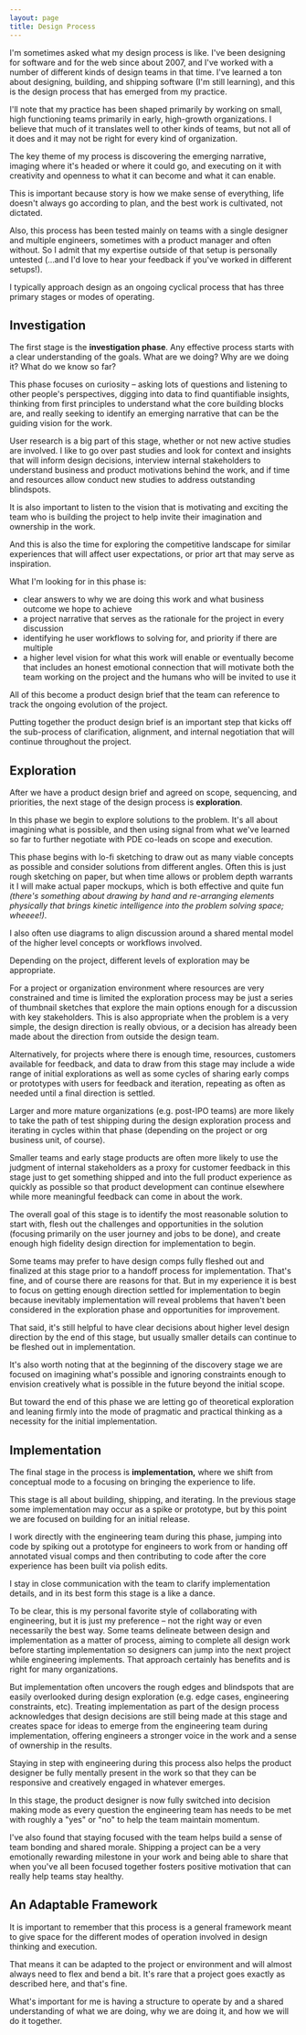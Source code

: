 ```yaml
---
layout: page
title: Design Process
---
```


I'm sometimes asked what my design process is like. I've been designing for software and for the web since about 2007, and I've worked with a number of different kinds of design teams in that time. I've learned a ton about designing, building, and shipping software (I'm still learning), and this is the design process that has emerged from my practice.

I'll note that my practice has been shaped primarily by working on small, high functioning teams primarily in early, high-growth organizations. I believe that much of it translates well to other kinds of teams, but not all of it does and it may not be right for every kind of organization.

The key theme of my process is discovering the emerging narrative, imaging where it's headed or where it could go, and executing on it with creativity and openness to what it can become and what it can enable. 

This is important because story is how we make sense of everything, life doesn't always go according to plan, and the best work is cultivated, not dictated.

Also, this process has been tested mainly on teams with a single designer and multiple engineers, sometimes with a product manager and often without. So I admit that my expertise outside of that setup is personally untested (…and I'd love to hear your feedback if you've worked in different setups!).

I typically approach design as an ongoing cyclical process that has three primary stages or modes of operating.

## Investigation

The first stage is the **investigation phase**. Any effective process starts with a clear understanding of the goals. What are we doing? Why are we doing it? What do we know so far?

This phase focuses on curiosity – asking lots of questions and listening to other people's perspectives, digging into data to find quantifiable insights, thinking from first principles to understand what the core building blocks are, and really seeking to identify an emerging narrative that can be the guiding vision for the work.

User research is a big part of this stage, whether or not new active studies are involved. I like to go over past studies and look for context and insights that will inform design decisions, interview internal stakeholders to understand business and product motivations behind the work, and if time and resources allow conduct new studies to address outstanding blindspots.

It is also important to listen to the vision that is motivating and exciting the team who is building the project to help invite their imagination and ownership in the work.

And this is also the time for exploring the competitive landscape for similar experiences that will affect user expectations, or prior art that may serve as inspiration.

What I'm looking for in this phase is:
- clear answers to why we are doing this work and what business outcome we hope to achieve
- a project narrative that serves as the rationale for the project in every discussion
- identifying he user workflows to solving for, and priority if there are multiple
- a higher level vision for what this work will enable or eventually become that includes an honest emotional connection that will motivate both the team working on the project and the humans who will be invited to use it

All of this become a product design brief that the team can reference to track the ongoing evolution of the project. 

Putting together the product design brief is an important step that kicks off the sub-process of clarification, alignment, and internal negotiation that will continue throughout the project.

## Exploration

After we have a product design brief and agreed on scope, sequencing, and priorities, the next stage of the design process is **exploration**.

In this phase we begin to explore solutions to the problem. It's all about imagining what is possible, and then using signal from what we've learned so far to further negotiate with PDE co-leads on scope and execution.

This phase begins with lo-fi sketching to draw out as many viable concepts as possible and consider solutions from different angles. Often this is just rough sketching on paper, but when time allows or problem depth warrants it I will make actual paper mockups, which is both effective and quite fun *(there's something about drawing by hand and re-arranging elements physically that brings kinetic intelligence into the problem solving space; wheeee!)*.

I also often use diagrams to align discussion around a shared mental model of the higher level concepts or workflows involved.

Depending on the project, different levels of exploration may be appropriate.

For a project or organization environment where resources are very constrained and time is limited the exploration process may be just a series of thumbnail sketches that explore the main options enough for a discussion with key stakeholders. This is also appropriate when the problem is a very simple, the design direction is really obvious, or a decision has already been made about the direction from outside the design team.

Alternatively, for projects where there is enough time, resources, customers available for feedback, and data to draw from this stage may include a wide range of initial explorations as well as some cycles of sharing early comps or prototypes with users for feedback and iteration, repeating as often as needed until a final direction is settled.

Larger and more mature organizations (e.g. post-IPO teams) are more likely to take the path of test shipping during the design exploration process and iterating in cycles within that phase (depending on the project or org business unit, of course). 

Smaller teams and early stage products are often more likely to use the judgment of internal stakeholders as a proxy for customer feedback in this stage just to get something shipped and into the full product experience as quickly as possible so that product development can continue elsewhere while more meaningful feedback can come in about the work.

The overall goal of this stage is to identify the most reasonable solution to start with, flesh out the challenges and opportunities in the solution (focusing primarily on the user journey and jobs to be done), and create enough high fidelity design direction for implementation to begin.

Some teams may prefer to have design comps fully fleshed out and finalized at this stage prior to a handoff process for implementation. That's fine, and of course there are reasons for that. But in my experience it is best to focus on getting enough direction settled for implementation to begin because inevitably implementation will reveal problems that haven't been considered in the exploration phase and opportunities for improvement. 

That said, it's still helpful to have clear decisions about higher level design direction by the end of this stage, but usually smaller details can continue to be fleshed out in implementation.

It's also worth noting that at the beginning of the discovery stage we are focused on imagining what's possible and ignoring constraints enough to envision creatively what is possible in the future beyond the initial scope. 

But toward the end of this phase we are letting go of theoretical exploration and leaning firmly into the mode of pragmatic and practical thinking as a necessity for the initial implementation.

## Implementation

The final stage in the process is **implementation,** where we shift from conceptual mode to a focusing on bringing the experience to life.

This stage is all about building, shipping, and iterating. In the previous stage some implementation may occur as a spike or prototype, but by this point we are focused on building for an initial release.

I work directly with the engineering team during this phase, jumping into code by spiking out a prototype for engineers to work from or handing off annotated visual comps and then contributing to code after the core experience has been built via polish edits. 

I stay in close communication with the team to clarify implementation details, and in its best form this stage is a like a dance.

To be clear, this is my personal favorite style of collaborating with engineering, but it is just my preference – not the right way or even necessarily the best way. Some teams delineate between design and implementation as a matter of process, aiming to complete all design work before starting implementation so designers can jump into the next project while engineering implements. That approach certainly has benefits and is right for many organizations.

But implementation often uncovers the rough edges and blindspots that are easily overlooked during design exploration (e.g. edge cases, engineering constraints, etc). Treating implementation as part of the design process acknowledges that design decisions are still being made at this stage and creates space for ideas to emerge from the engineering team during implementation, offering engineers a stronger voice in the work and a sense of ownership in the results.

Staying in step with engineering during this process also helps the product designer be fully mentally present in the work so that they can be responsive and creatively engaged in whatever emerges.

In this stage, the product designer is now fully switched into decision making mode as every question the engineering team has needs to be met with roughly a "yes" or "no" to help the team maintain momentum.

I've also found that staying focused with the team helps build a sense of team bonding and shared morale. Shipping a project can be a very emotionally rewarding milestone in your work and being able to share that when you've all been focused together fosters positive motivation that can really help teams stay healthy.

## An Adaptable Framework

It is important to remember that this process is a general framework meant to give space for the different modes of operation involved in design thinking and execution.

That means it can be adapted to the project or environment and will almost always need to flex and bend a bit. It's rare that a project goes exactly as described here, and that's fine. 

What's important for me is having a structure to operate by and a shared understanding of what we are doing, why we are doing it, and how we will do it together.